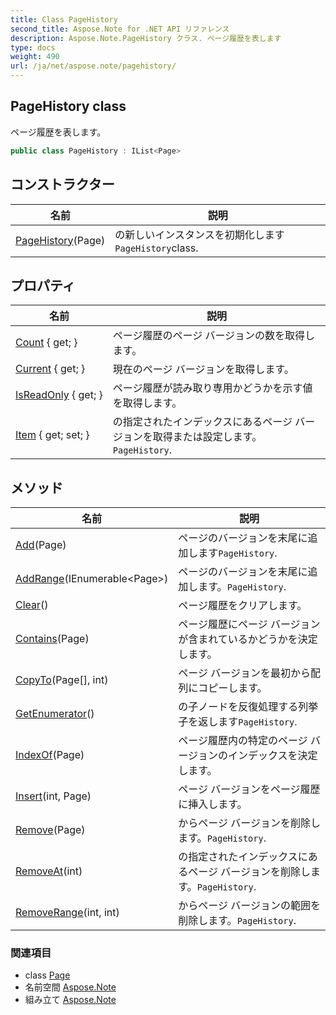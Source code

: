 ```yaml
---
title: Class PageHistory
second_title: Aspose.Note for .NET API リファレンス
description: Aspose.Note.PageHistory クラス. ページ履歴を表します
type: docs
weight: 490
url: /ja/net/aspose.note/pagehistory/
---
```

## PageHistory class

ページ履歴を表します。

```csharp
public class PageHistory : IList<Page>
```

## コンストラクター

| 名前 | 説明 |
| --- | --- |
| [PageHistory](pagehistory/)(Page) | の新しいインスタンスを初期化します`PageHistory`class. |

## プロパティ

| 名前 | 説明 |
| --- | --- |
| [Count](../../aspose.note/pagehistory/count/) { get; } | ページ履歴のページ バージョンの数を取得します。 |
| [Current](../../aspose.note/pagehistory/current/) { get; } | 現在のページ バージョンを取得します。 |
| [IsReadOnly](../../aspose.note/pagehistory/isreadonly/) { get; } | ページ履歴が読み取り専用かどうかを示す値を取得します。 |
| [Item](../../aspose.note/pagehistory/item/) { get; set; } | の指定されたインデックスにあるページ バージョンを取得または設定します。`PageHistory`. |

## メソッド

| 名前 | 説明 |
| --- | --- |
| [Add](../../aspose.note/pagehistory/add/)(Page) | ページのバージョンを末尾に追加します`PageHistory`. |
| [AddRange](../../aspose.note/pagehistory/addrange/)(IEnumerable&lt;Page&gt;) | ページのバージョンを末尾に追加します。`PageHistory`. |
| [Clear](../../aspose.note/pagehistory/clear/)() | ページ履歴をクリアします。 |
| [Contains](../../aspose.note/pagehistory/contains/)(Page) | ページ履歴にページ バージョンが含まれているかどうかを決定します。 |
| [CopyTo](../../aspose.note/pagehistory/copyto/)(Page[], int) | ページ バージョンを最初から配列にコピーします。 |
| [GetEnumerator](../../aspose.note/pagehistory/getenumerator/)() | の子ノードを反復処理する列挙子を返します`PageHistory`. |
| [IndexOf](../../aspose.note/pagehistory/indexof/)(Page) | ページ履歴内の特定のページ バージョンのインデックスを決定します。 |
| [Insert](../../aspose.note/pagehistory/insert/)(int, Page) | ページ バージョンをページ履歴に挿入します。 |
| [Remove](../../aspose.note/pagehistory/remove/)(Page) | からページ バージョンを削除します。`PageHistory`. |
| [RemoveAt](../../aspose.note/pagehistory/removeat/)(int) | の指定されたインデックスにあるページ バージョンを削除します。`PageHistory`. |
| [RemoveRange](../../aspose.note/pagehistory/removerange/)(int, int) | からページ バージョンの範囲を削除します。`PageHistory`. |

### 関連項目

* class [Page](../page/)
* 名前空間 [Aspose.Note](../../aspose.note/)
* 組み立て [Aspose.Note](../../)


